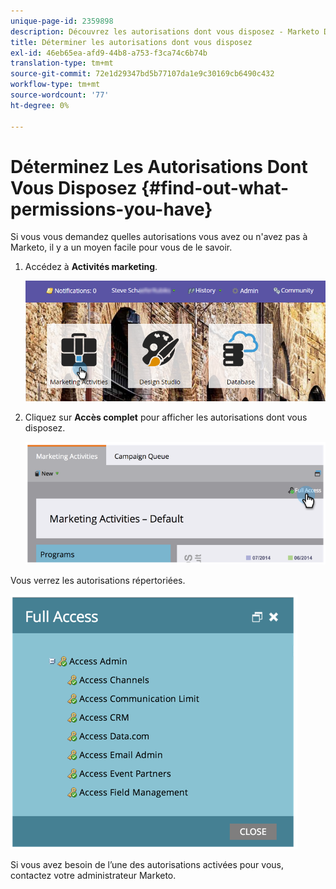 ```yaml
---
unique-page-id: 2359898
description: Découvrez les autorisations dont vous disposez - Marketo Docs - Documentation sur les produits
title: Déterminer les autorisations dont vous disposez
exl-id: 46eb65ea-afd9-44b8-a753-f3ca74c6b74b
translation-type: tm+mt
source-git-commit: 72e1d29347bd5b77107da1e9c30169cb6490c432
workflow-type: tm+mt
source-wordcount: '77'
ht-degree: 0%

---
```


# Déterminez Les Autorisations Dont Vous Disposez {#find-out-what-permissions-you-have}

Si vous vous demandez quelles autorisations vous avez ou n&#39;avez pas à Marketo, il y a un moyen facile pour vous de le savoir.

1. Accédez à **Activités marketing**.

   ![](assets/login-marketing-activities.png)

1. Cliquez sur **Accès complet** pour afficher les autorisations dont vous disposez.

   ![](assets/image2014-9-8-17-3a45-3a13.png)

Vous verrez les autorisations répertoriées.

![](assets/image2014-9-8-17-3a45-3a23.png)

Si vous avez besoin de l’une des autorisations activées pour vous, contactez votre administrateur Marketo.
